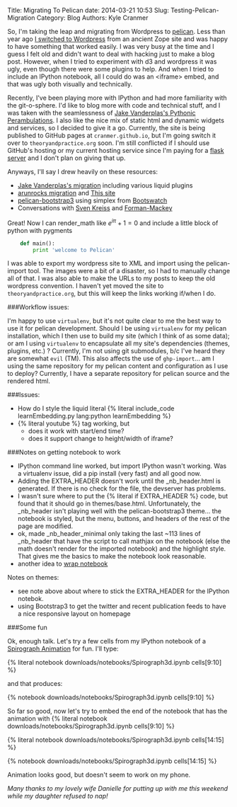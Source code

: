 Title: Migrating To Pelican
date: 2014-03-21 10:53
Slug: Testing-Pelican-Migration
Category: Blog
Authors: Kyle Cranmer


So, I'm taking the leap and migrating from Wordpress to 
[pelican](http://getpelican.com). 
Less than year ago [I switched to Wordpress](/2013/06/next-up-flask/) from an ancient Zope site and was 
happy to have something that worked easily.  I was very busy at the time 
and I guess I felt old and didn't want to deal with hacking just to make
a blog post.  However, when I tried to experiment with d3 and wordpress it
was ugly, even though there were some plugins to help.  And when I tried to
include an IPython notebook, all I could do was an <iframe\> embed, and that
was ugly both visually and technically.

Recently, I've been playing more with IPython and had more familiarity with 
the git-o-sphere.  I'd like to blog more with code and technical stuff, and I was taken
with the seamlessness of [Jake  Vanderplas's Pythonic Perambulations](http://jakevdp.github.io). 
I also like the nice mix of static html and dynamic widgets and services, 
so I decided to give it a go.  Currently, the site is being published to GitHub 
pages at `cranmer.github.io`, but I'm going switch it over to `theoryandpractice.org` 
soon.  I'm still conflicted if I should use GitHub's hosting or my current hosting 
service since I'm paying for a [flask server](http://flask.theoryandpractice.org) 
and I don't plan on giving that up.

Anyways, I'll say I drew heavily on these resources:

- [Jake  Vanderplas's migration](http://jakevdp.github.io/blog/2013/05/07/migrating-from-octopress-to-pelican/) including various liquid plugins
- [arunrocks migration](http://arunrocks.com/moving-blogs-to-pelican/) and  [This site](http://martinbrochhaus.com/pelican2.html)
- [pelican-bootstrap3](https://github.com/DandyDev/pelican-bootstrap3) using simplex from [Bootswatch](http://bootswatch.com)
- Conversations with [Sven Kreiss](http://www.svenkreiss.com) and [Forman-Mackey](http://dan.iel.fm)

Great! Now I can render\_math like $e^{i\pi}+1 = 0$ and include a little block of python with pygments

```python
    def main():
        print 'welcome to Pelican'
```

I was able to export my wordpress site to XML and import using the pelican-import tool.  The images were a bit of a disaster, so I had to manually change all of that. I was also able to make the URLs to my posts to keep the old wordpress convention. I haven't yet moved the site to `theoryandpractice.org`, but this will keep the links working if/when I do.  

###Workflow issues:

I'm happy to use `virtualenv`, but it's not quite clear to me the best way to use it for pelican development. Should I be using `virtualenv` for my pelican installation, which I then use to build my site (which I think of as some data); or am I using `virtualenv` to encapsulate all my site's dependencies (themes, plugins, etc.) ? Currently, I'm not using git submodules, b/c I've heard they are somewhat `evil` (TM). This also affects the use of `ghp-import`... am I using the same repository for my pelican content and configuration as I use to deploy?  Currently, I have a separate repository for pelican source and the rendered html.


###Issues:

- How do I style the liquid literal {% literal include_code learnEmbedding.py lang:python learnEmbedding %}
- {% literal youtube %} tag working, but
    - does it work with start/end time?
    - does it support change to height/width of iframe?

###Notes on getting notebook to work

- IPython command line worked, but import IPython wasn't working. Was a virtualenv issue, did a pip install (very fast) and all good now. 
- Adding the EXTRA_HEADER doesn't work until the _nb_header.html is generated. If there is no check for the file, the devserver has problems. 
- I wasn't sure where to put the {% literal if EXTRA_HEADER %} code, but found that it should go in themes/base.html. Unfortunately, the _nb_header isn't playing well with the pelican-bootstrap3 theme... the notebook is styled, but the menu, buttons, and headers of the rest of the page are modified.
- ok, made _nb_header_minimal only taking the last ~113 lines of _nb_header that have the script to call mathjax on the notebook (else the math doesn't render for the imported notebook) and the highlight style. That gives me the basics to make the notebook look reasonable.
- another idea to [wrap notebook](https://twitter.com/minrk/status/448164391242829824)

Notes on themes:

- see note above about where to stick the EXTRA_HEADER for the IPython notebok.
- using Bootstrap3 to get the twitter  and recent publication feeds to have a nice responsive layout on homepage

###Some fun

Ok, enough talk. Let's try a few cells from my IPython notebook of a [Spirograph Animation](http://nbviewer.ipython.org/url/cranmer.github.io/downloads/notebooks/Spirograph3d.ipynb?create=1) for fun.  I'll type:

{% literal notebook downloads/notebooks/Spirograph3d.ipynb cells[9:10] %}

and that produces:
 

{% notebook downloads/notebooks/Spirograph3d.ipynb cells[9:10] %}

So far so good, now let's try to embed the end of the notebook that has the animation with 
{% literal notebook downloads/notebooks/Spirograph3d.ipynb cells[9:10] %}

{% literal notebook downloads/notebooks/Spirograph3d.ipynb cells[14:15] %}

{% notebook downloads/notebooks/Spirograph3d.ipynb cells[14:15] %}

Animation looks good, but doesn't seem to work on my phone. 

_Many thanks to my lovely wife Danielle for putting up with me this weekend while my daughter refused to nap!_


<!--

test notebook

-->